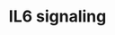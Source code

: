 ---
annotations:
- id: PW:0000516
  parent: regulatory pathway
  type: Pathway Ontology
  value: interleukin-6 signaling pathway
- id: PW:0000512
  parent: signaling pathway
  type: Pathway Ontology
  value: Interleukin mediated signaling pathway
authors:
- A.Pandey
- MaintBot
- Khanspers
- MartijnVanIersel
- NetPath
- Christine Chichester
- Mkutmon
- Joppe014
- Zari
- Susan
- L Dupuis
- Egonw
- Eweitz
citedin:
- link: PMC8431385
  title: Investigating the Molecular Processes behind the Cell-Specific Toxicity Response
    to Titanium Dioxide Nanobelts (2021)
- link: PMC7339012
  title: Hematopoietic stem-cell senescence and myocardial repair - Coronary artery
    disease genotype/phenotype analysis of post-MI myocardial regeneration response
    induced by CABG/CD133+ bone marrow hematopoietic stem cell treatment in RCT PERFECT
    Phase 3 (2020)
- link: PMC9519890
  title: 'Tissue-specific pathway activities: A retrospective analysis in COVID-19
    patients (2022)'
- link: 10.1016/j.tiv.2016.03.009
  title: MicroRNAs as potential biomarkers for doxorubicin-induced cardiotoxicity
communities:
- CPTAC
- PancCanNet
description: 'IL-6 is a pleiotropic cytokine with important role in immune regulation,
  hematopoiesis, inflammation and oncogenesis. IL-6-type cytokines exert their action
  via the signal transducer gp130 that associates with IL6R in a cooperative manner
  to form a hexameric signal transducing complex, capable of activating the down stream
  mediators of this signaling pathway. This mechanism of signal transduction is shared
  by other members of the IL-6 type cytokines like IL-11, leukaemia inhibitory factor,
  oncostatin M, ciliary neurotrophic factor and cardiotrophin-1 that use gp130 as
  a common subunit of the signal transducing complex. IL-6 stimulation leads to the
  activation of JAK/STAT pathway. Both STAT1 and STAT3 are phosphorylated and are
  able to form homo- and heterodimers after activation leading to their nuclear localization
  and subsequent regulation of transcription of respective target genes. SHP-2 is
  one of the ubiquitous tyrosine phosphatases and IL-6 stimulation leads to the SHP2-dependent
  activation of MAPKs, it also links the Grb2-SOS complex and Gab1 to gp130. Phosphorylated
  Gab1 acts as an adapter and is involved in the indirect association of SHP-2 and
  PI-3 kinase. Downstream activation of Vav1, Rac-1 and MAP2K4 is necessary for the
  IL-6-mediated STAT3 phosphorylation and transactivation to accomplish its effects.
  STAT3 is also phosphorylated by PKCD and it causes inhibition of STAT3 DNA binding
  and transcriptional activity. PTPN11 and SOCS3 exert inhibitory function and thus
  lead to down regulation of the signaling cascade.  Please access this pathway at
  [http://www.netpath.org/netslim/IL_6_pathway.html NetSlim] database.  If you use
  this pathway, please cite the following paper: Kandasamy, K., Mohan, S. S., Raju,
  R., Keerthikumar, S., Kumar, G. S. S., Venugopal, A. K., Telikicherla, D., Navarro,
  J. D., Mathivanan, S., Pecquet, C., Gollapudi, S. K., Tattikota, S. G., Mohan, S.,
  Padhukasahasram, H., Subbannayya, Y., Goel, R., Jacob, H. K. C., Zhong, J., Sekhar,
  R., Nanjappa, V., Balakrishnan, L., Subbaiah, R., Ramachandra, Y. L., Rahiman, B.
  A., Prasad, T. S. K., Lin, J., Houtman, J. C. D., Desiderio, S., Renauld, J., Constantinescu,
  S. N., Ohara, O., Hirano, T., Kubo, M., Singh, S., Khatri, P., Draghici, S., Bader,
  G. D., Sander, C., Leonard, W. J. and Pandey, A. (2010). NetPath: A public resource
  of curated signal transduction pathways. <i>Genome Biology</i>. 11:R3.  Proteins
  on this pathway have targeted assays available via the [https://assays.cancer.gov/available_assays?wp_id=WP364
  CPTAC Assay Portal]'
last-edited: 2024-07-28
ndex: 40d4c867-8b60-11eb-9e72-0ac135e8bacf
organisms:
- Homo sapiens
redirect_from:
- /index.php/Pathway:WP364
- /instance/WP364
- /instance/WP364_r134857
revision: r134857
schema-jsonld:
- '@context': https://schema.org/
  '@id': https://wikipathways.github.io/pathways/WP364.html
  '@type': Dataset
  creator:
    '@type': Organization
    name: WikiPathways
  description: 'IL-6 is a pleiotropic cytokine with important role in immune regulation,
    hematopoiesis, inflammation and oncogenesis. IL-6-type cytokines exert their action
    via the signal transducer gp130 that associates with IL6R in a cooperative manner
    to form a hexameric signal transducing complex, capable of activating the down
    stream mediators of this signaling pathway. This mechanism of signal transduction
    is shared by other members of the IL-6 type cytokines like IL-11, leukaemia inhibitory
    factor, oncostatin M, ciliary neurotrophic factor and cardiotrophin-1 that use
    gp130 as a common subunit of the signal transducing complex. IL-6 stimulation
    leads to the activation of JAK/STAT pathway. Both STAT1 and STAT3 are phosphorylated
    and are able to form homo- and heterodimers after activation leading to their
    nuclear localization and subsequent regulation of transcription of respective
    target genes. SHP-2 is one of the ubiquitous tyrosine phosphatases and IL-6 stimulation
    leads to the SHP2-dependent activation of MAPKs, it also links the Grb2-SOS complex
    and Gab1 to gp130. Phosphorylated Gab1 acts as an adapter and is involved in the
    indirect association of SHP-2 and PI-3 kinase. Downstream activation of Vav1,
    Rac-1 and MAP2K4 is necessary for the IL-6-mediated STAT3 phosphorylation and
    transactivation to accomplish its effects. STAT3 is also phosphorylated by PKCD
    and it causes inhibition of STAT3 DNA binding and transcriptional activity. PTPN11
    and SOCS3 exert inhibitory function and thus lead to down regulation of the signaling
    cascade.  Please access this pathway at [http://www.netpath.org/netslim/IL_6_pathway.html
    NetSlim] database.  If you use this pathway, please cite the following paper:
    Kandasamy, K., Mohan, S. S., Raju, R., Keerthikumar, S., Kumar, G. S. S., Venugopal,
    A. K., Telikicherla, D., Navarro, J. D., Mathivanan, S., Pecquet, C., Gollapudi,
    S. K., Tattikota, S. G., Mohan, S., Padhukasahasram, H., Subbannayya, Y., Goel,
    R., Jacob, H. K. C., Zhong, J., Sekhar, R., Nanjappa, V., Balakrishnan, L., Subbaiah,
    R., Ramachandra, Y. L., Rahiman, B. A., Prasad, T. S. K., Lin, J., Houtman, J.
    C. D., Desiderio, S., Renauld, J., Constantinescu, S. N., Ohara, O., Hirano, T.,
    Kubo, M., Singh, S., Khatri, P., Draghici, S., Bader, G. D., Sander, C., Leonard,
    W. J. and Pandey, A. (2010). NetPath: A public resource of curated signal transduction
    pathways. <i>Genome Biology</i>. 11:R3.  Proteins on this pathway have targeted
    assays available via the [https://assays.cancer.gov/available_assays?wp_id=WP364
    CPTAC Assay Portal]'
  keywords:
  - A2M
  - AGT
  - AKT1
  - BAD
  - BCL2L1
  - CREBBP
  - CRP
  - EP300
  - GAB1
  - GRB2
  - GSK3B
  - HCK
  - HDAC1
  - IL6
  - IL6R
  - IL6ST
  - IRF1
  - JAK1
  - JAK2
  - JUNB
  - MAP2K1
  - MAP2K2
  - MAP2K4
  - MAP3K7
  - MAPK1
  - MAPK3
  - NCOA1
  - NLK
  - PIK3R1
  - PIK3R2
  - PRDM1
  - PRKCD
  - PTPN11
  - RAC1
  - RPS6KB1
  - SHC1
  - SOCS3
  - SOS1
  - STAT1
  - STAT3
  - TIMP1
  - TYK2
  - VAV1
  - VIP
  license: CC0
  name: IL6 signaling
seo: CreativeWork
title: IL6 signaling
wpid: WP364
---